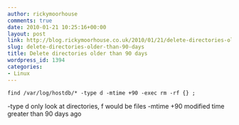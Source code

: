 ```yaml
---
author: rickymoorhouse
comments: true
date: 2010-01-21 10:25:16+00:00
layout: post
link: http://blog.rickymoorhouse.co.uk/2010/01/21/delete-directories-older-than-90-days/
slug: delete-directories-older-than-90-days
title: Delete directories older than 90 days
wordpress_id: 1394
categories:
- Linux
---
```


`
find /var/log/hostdb/* -type d -mtime +90 -exec rm -rf {} ;
`



-type d
    only look at directories, f would be files
-mtime +90
    modified time greater than 90 days ago
